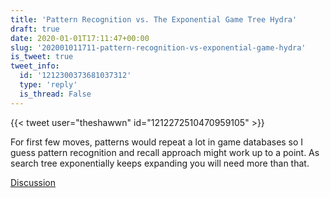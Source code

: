 ```yaml
---
title: 'Pattern Recognition vs. The Exponential Game Tree Hydra'
draft: true
date: 2020-01-01T17:11:47+00:00
slug: '202001011711-pattern-recognition-vs-exponential-game-hydra'
is_tweet: true
tweet_info:
  id: '1212300373681037312'
  type: 'reply'
  is_thread: False
---
```




{{< tweet user="theshawwn" id="1212272510470959105" >}}

For first few moves, patterns would repeat a lot in game databases so I guess pattern recognition and recall approach might work up to a point. As search tree exponentially keeps expanding you will need more than that.

[Discussion](https://x.com/sytelus/status/1212300373681037312)
